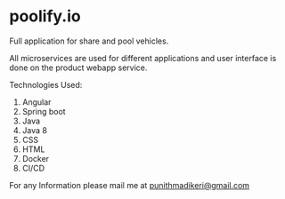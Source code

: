 # poolify.io
Full application for share and pool vehicles.



All microservices are used for different applications and user interface is done on the product webapp service.

Technologies Used:
1. Angular 
2. Spring boot
3. Java
4. Java 8
5. CSS
6. HTML
7. Docker
8. CI/CD

For any Information please mail me at punithmadikeri@gmail.com
